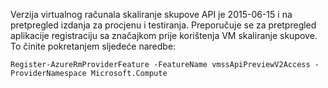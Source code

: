 Verzija virtualnog računala skaliranje skupove API je 2015-06-15 i na pretpregled izdanja za procjenu i testiranja. Preporučuje se za pretpregled aplikacije registraciju sa značajkom prije korištenja VM skaliranje skupove. To činite pokretanjem sljedeće naredbe:

    Register-AzureRmProviderFeature -FeatureName vmssApiPreviewV2Access -ProviderNamespace Microsoft.Compute
